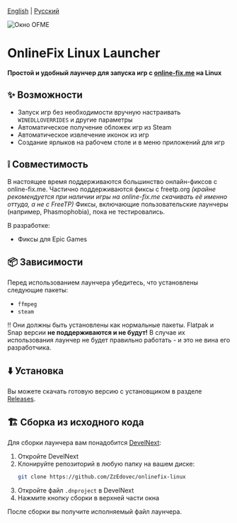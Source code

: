 
[English](https://github.com/ZzEdovec/onlinefix-linux/blob/main/README.md) | [Русский](https://github.com/ZzEdovec/onlinefix-linux/blob/main/README_ru.md)

![Окно OFME](https://zzedovec.github.io/images/ofmeBanner.png)
# OnlineFix Linux Launcher

**Простой и удобный лаунчер для запуска игр с ****[online-fix.me](https://online-fix.me)**** на Linux**

## ✨ Возможности

- Запуск игр без необходимости вручную настраивать `WINEDLLOVERRIDES` и другие параметры
- Автоматическое получение обложек игр из Steam
- Автоматическое извлечение иконок из игр
- Создание ярлыков на рабочем столе и в меню приложений для игр

## ❕ Совместимость

В настоящее время поддерживаются большинство онлайн-фиксов с online-fix.me. Частично поддерживаются фиксы с freetp.org *(крайне рекомендуется при наличии игры на online-fix.me скачивать её именно оттуда, а не с FreeTP)*
Фиксы, включающие пользовательские лаунчеры (например, Phasmophobia), пока не тестировались.

В разработке:
- Фиксы для Epic Games

## 📦 Зависимости

Перед использованием лаунчера убедитесь, что установлены следующие пакеты:

- `ffmpeg`
- `steam`

‼️ Они должны быть установлены как нормальные пакеты. Flatpak и Snap версии **не поддерживаются и не будут!** В случае их использования лаунчер не будет правильно работать - и это не вина его разработчика.

## ⬇️ Установка

Вы можете скачать готовую версию с установщиком в разделе [Releases](https://github.com/ZzEdovec/onlinefix-linux/releases).

## 🏗 Сборка из исходного кода

Для сборки лаунчера вам понадобится [DevelNext](https://develnext.org):

1. Откройте DevelNext
2. Клонируйте репозиторий в любую папку на вашем диске:
   ```bash
   git clone https://github.com/ZzEdovec/onlinefix-linux
   ```
3. Откройте файл `.dnproject` в DevelNext
4. Нажмите кнопку сборки в верхней части окна

После сборки вы получите исполняемый файл лаунчера.
